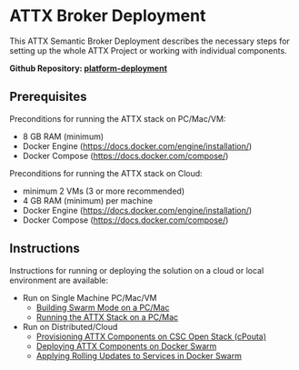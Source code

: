 # ATTX Broker Deployment

This ATTX Semantic Broker Deployment describes the necessary steps for setting up the whole ATTX Project or working with individual components.

**Github Repository: [platform-deployment](https://github.com/ATTX-project/platform-deployment)**

## Prerequisites
Preconditions for running the ATTX stack on PC/Mac/VM:
* 8 GB RAM (minimum)
* Docker Engine (https://docs.docker.com/engine/installation/)
* Docker Compose (https://docs.docker.com/compose/)

Preconditions for running the ATTX stack on Cloud:
* minimum 2 VMs (3 or more recommended)
* 4 GB RAM (minimum) per machine
* Docker Engine (https://docs.docker.com/engine/installation/)
* Docker Compose (https://docs.docker.com/compose/)

## Instructions

Instructions for running or deploying the solution on a cloud or local environment are available:
* Run on Single Machine PC/Mac/VM
  * [Building Swarm Mode on a PC/Mac](Building-Docker-application-stacks-in-Swarm-Mode.md)
  * [Running the ATTX Stack on a PC/Mac](Running-the-ATTX-containerised-application-stack-in-your-own-PC-or-Mac.md)  
* Run on Distributed/Cloud
  * [Provisioning ATTX Components on CSC Open Stack \(cPouta\)](Provisioning-ATTX-Components-on-CSC-Open-Stack-cPouta.md)
  * [Deploying ATTX Components on Docker Swarm](Deploying-ATTX-Components-on-Docker-Swarm.md)
  * [Applying Rolling Updates to Services in Docker Swarm](Applying-Rolling-Updates-to-services-in-Docker-Swarm.md)
